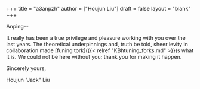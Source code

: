 +++
title = "a3anpzh"
author = ["Houjun Liu"]
draft = false
layout = "blank"
+++

Anping--

It really has been a true privilege and pleasure working with you over the last years. The theoretical underpinnings and, truth be told, sheer levity in collaboration made [funing tork]({{< relref "KBhtuning_forks.md" >}})s what it is. We could not be here without you; thank you for making it happen.

Sincerely yours,

Houjun "Jack" Liu
